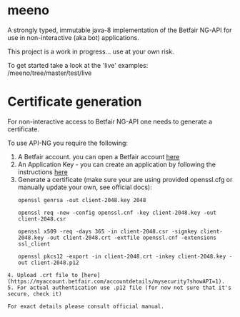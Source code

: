 meeno
=====

A strongly typed, immutable java-8 implementation of the Betfair NG-API for use in non-interactive (aka bot) applications.

This project is a work in progress... use at your own risk.

To get started take a look at the 'live' examples: /meeno/tree/master/test/live

Certificate generation
======================

For non-interactive access to Betfair NG-API one needs to generate a certificate.

To use API-NG you require the following:

1. A Betfair account.  you can open a Betfair account [here](https://register.betfair.com/account/registration)
2. An Application Key - you can create an application by following the instructions [here](https://api.developer.betfair.com/services/webapps/docs/display/1smk3cen4v3lu3yomq5qye0ni/Application+Keys)
3. Generate a certificate (make sure your are using provided openssl.cfg or manually update your own, see official docs):
   ```shell
   openssl genrsa -out client-2048.key 2048

   openssl req -new -config openssl.cnf -key client-2048.key -out client-2048.csr

   openssl x509 -req -days 365 -in client-2048.csr -signkey client-2048.key -out client-2048.crt -extfile openssl.cnf -extensions ssl_client

   openssl pkcs12 -export -in client-2048.crt -inkey client-2048.key -out client-2048.p12
```
4. Upload .crt file to [here](https://myaccount.betfair.com/accountdetails/mysecurity?showAPI=1).
5. For actual authentication use .p12 file (for now not sure that it's secure, check it)

For exact details please consult official manual.
